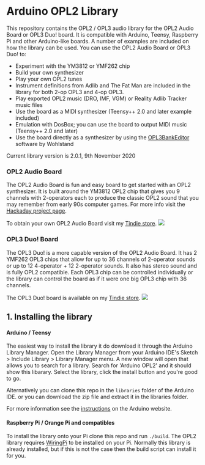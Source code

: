# Arduino OPL2 Library
This repository contains the OPL2 / OPL3 audio library for the OPL2 Audio Board or OPL3 Duo! board. It is compatible with Arduino, Teensy, Raspberry Pi and other Arduino-like boards. A number of examples are included on how the library can be used. You can use the OPL2 Audio Board or OPL3 Duo! to:
* Experiment with the YM3812 or YMF262 chip
* Build your own synthesizer
* Play your own OPL2 tunes
* Instrument definitions from Adlib and The Fat Man are included in the library for both 2-op OPL3 and 4-op OPL3.
* Play exported OPL2 music (DRO, IMF, VGM) or Reality Adlib Tracker music files
* Use the board as a MIDI synthesizer (Teensy++ 2.0 and later example included)
* Emulation with DosBox; you can use the board to output MIDI music (Teensy++ 2.0 and later)
* Use the board directly as a synthesizer by using the [OPL3BankEditor](https://github.com/Wohlstand/OPL3BankEditor) software by Wohlstand

Current library version is 2.0.1, 9th November 2020

### OPL2 Audio Board
The OPL2 Audio Board is fun and easy board to get started with an OPL2 synthesizer. It is built around the YM3812 OPL2 chip that gives you 9 channels with 2-operators each to produce the classic OPL2 sound that you may remember from early 90s computer games.
For more info visit the [Hackaday project page](https://hackaday.io/project/18995-opl2-audio-board-for-arduino-raspberry-pi).

To obtain your own OPL2 Audio Board visit my [Tindie store](https://www.tindie.com/products/DhrBaksteen/opl2-audio-board/).
![](https://raw.githubusercontent.com/DhrBaksteen/ArduinoOPL2/master/extra/OPL2_board.jpg)


### OPL3 Duo! Board
The OPL3 Duo! is a more capable version of the OPL2 Audio Board. It has 2 YMF262 OPL3 chips that allow for up to 36 channels of 2-operator sounds or up to 12 4-operator + 12 2-operator sounds. It also has stereo sound and is fully OPL2 compatible. Each OPL3 chip can be controlled individually or the library can control the board as if it were one big OPL3 chip with 36 channels.

The OPL3 Duo! board is available on my [Tindie store](https://www.tindie.com/products/cheerful/opl3-duo/).
![](https://raw.githubusercontent.com/DhrBaksteen/ArduinoOPL2/master/extra/OPL3Duo_board.jpg)


## 1. Installing the library
#### Arduino / Teensy
The easiest way to install the library it do download it through the Arduino Library Manager. Open the Library Manager from your Arduino IDE's Sketch > Include Library > Library Manager menu. A new window will open that allows you to search for a library. Search for 'Arduino OPL2' and it should show this libarary. Select the library, click the install button and you're good to go.

Alternatively you can clone this repo in the `libraries` folder of the Arduino IDE. or you can download the zip file and extract it in the libraries folder.

For more information see the [instructions](https://www.arduino.cc/en/Guide/Libraries) on the Arduino website.

#### Raspberry Pi / Orange Pi and compatibles
To install the library onto your Pi clone this repo and run `./build`. The OPL2 library requires [WiringPi](http://wiringpi.com/) to be installed on your Pi. Normally this library is already installed, but if this is not the case then the build script can install it for you.
